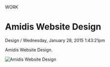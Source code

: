 <p class="type">WORK</p>

# Amidis Website Design

<p class="meta">Design  /  Wednesday, January 28, 2015 1:43:21pm</p>

Amidis Website Design.

![Amidis Website Design](https://farooq-agent.web.app/assets/images/works/large/amidis-website-design.jpg)
